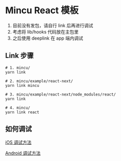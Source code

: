 # Mincu React 模板

1. 目前没有发包，请自行 link 后再进行调试
2. 考虑将 lib/hooks 代码放在主包里
3. 之后使用 deeplink 在 app 端内调试

## Link 步骤

```shell
# 1. mincu/
yarn link

# 2. mincu/example/react-next/
yarn link mincu

# 3. mincu/example/react-next/node_modules/react/
yarn link

# 4. mincu/
yarn link react
```

## 如何调试

[iOS 调试方法](https://github.com/react-native-webview/react-native-webview/blob/master/docs/Debugging.md#ios--safari)

[Android 调试方法](https://github.com/react-native-webview/react-native-webview/blob/master/docs/Debugging.md#android--chrome)
